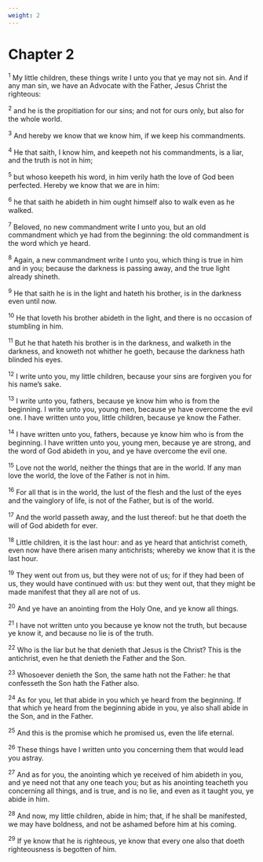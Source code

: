 ```yaml
---
weight: 2
---
```


# Chapter 2

<sup>1</sup> My little children, these things write I unto you that ye may not sin. And if any man sin, we have an Advocate with the Father, Jesus Christ the righteous: 

<sup>2</sup> and he is the propitiation for our sins; and not for ours only, but also for the whole world. 

<sup>3</sup> And hereby we know that we know him, if we keep his commandments. 

<sup>4</sup> He that saith, I know him, and keepeth not his commandments, is a liar, and the truth is not in him; 

<sup>5</sup> but whoso keepeth his word, in him verily hath the love of God been perfected. Hereby we know that we are in him: 

<sup>6</sup> he that saith he abideth in him ought himself also to walk even as he walked. 

<sup>7</sup> Beloved, no new commandment write I unto you, but an old commandment which ye had from the beginning: the old commandment is the word which ye heard. 

<sup>8</sup> Again, a new commandment write I unto you, which thing is true in him and in you; because the darkness is passing away, and the true light already shineth. 

<sup>9</sup> He that saith he is in the light and hateth his brother, is in the darkness even until now. 

<sup>10</sup> He that loveth his brother abideth in the light, and there is no occasion of stumbling in him. 

<sup>11</sup> But he that hateth his brother is in the darkness, and walketh in the darkness, and knoweth not whither he goeth, because the darkness hath blinded his eyes. 

<sup>12</sup> I write unto you, my little children, because your sins are forgiven you for his name’s sake. 

<sup>13</sup> I write unto you, fathers, because ye know him who is from the beginning. I write unto you, young men, because ye have overcome the evil one. I have written unto you, little children, because ye know the Father. 

<sup>14</sup> I have written unto you, fathers, because ye know him who is from the beginning. I have written unto you, young men, because ye are strong, and the word of God abideth in you, and ye have overcome the evil one. 

<sup>15</sup> Love not the world, neither the things that are in the world. If any man love the world, the love of the Father is not in him. 

<sup>16</sup> For all that is in the world, the lust of the flesh and the lust of the eyes and the vainglory of life, is not of the Father, but is of the world. 

<sup>17</sup> And the world passeth away, and the lust thereof: but he that doeth the will of God abideth for ever. 

<sup>18</sup> Little children, it is the last hour: and as ye heard that antichrist cometh, even now have there arisen many antichrists; whereby we know that it is the last hour. 

<sup>19</sup> They went out from us, but they were not of us; for if they had been of us, they would have continued with us: but they went out, that they might be made manifest that they all are not of us. 

<sup>20</sup> And ye have an anointing from the Holy One, and ye know all things. 

<sup>21</sup> I have not written unto you because ye know not the truth, but because ye know it, and because no lie is of the truth. 

<sup>22</sup> Who is the liar but he that denieth that Jesus is the Christ? This is the antichrist, even he that denieth the Father and the Son. 

<sup>23</sup> Whosoever denieth the Son, the same hath not the Father: he that confesseth the Son hath the Father also. 

<sup>24</sup> As for you, let that abide in you which ye heard from the beginning. If that which ye heard from the beginning abide in you, ye also shall abide in the Son, and in the Father. 

<sup>25</sup> And this is the promise which he promised us, even the life eternal. 

<sup>26</sup> These things have I written unto you concerning them that would lead you astray. 

<sup>27</sup> And as for you, the anointing which ye received of him abideth in you, and ye need not that any one teach you; but as his anointing teacheth you concerning all things, and is true, and is no lie, and even as it taught you, ye abide in him. 

<sup>28</sup> And now, my little children, abide in him; that, if he shall be manifested, we may have boldness, and not be ashamed before him at his coming. 

<sup>29</sup> If ye know that he is righteous, ye know that every one also that doeth righteousness is begotten of him. 


